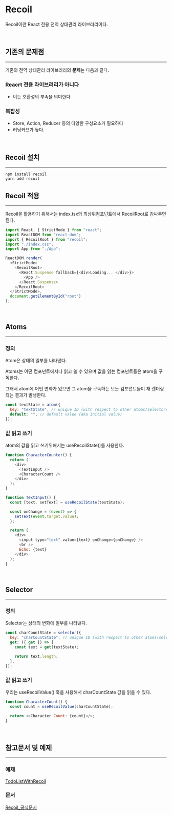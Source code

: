 # Recoil

Recoil이란 React 전용 전역 상태관리 라이브러리이다.

<br>

## 기존의 문제점

---

기존의 전역 상태관리 라이브러리의 **문제**는 다음과 같다.

### Reacrt 전용 라이브러리가 아니다

- 이는 호환성의 부족을 의미한다

### 복잡성

- Store, Action, Reducer 등의 다양한 구성요소가 필요하다
- 러닝커브가 높다.

<br>

## Recoil 설치

---

```
npm install recoil
yarn add recoil
```

## Recoil 적용

---

Recoil을 활용하기 위해서는 index.tsx의 최상위컴포넌트에서 RecoilRoot로 감싸주면 된다.

```javascript
import React, { StrictMode } from "react";
import ReactDOM from "react-dom";
import { RecoilRoot } from "recoil";
import "./index.css";
import App from "./App";

ReactDOM.render(
  <StrictMode>
    <RecoilRoot>
      <React.Suspense fallback={<div>Loading... </div>}>
        <App />
      </React.Suspense>
    </RecoilRoot>
  </StrictMode>,
  document.getElementById("root")
);
```

<br>

## Atoms

---

### <b>정의</b>

Atom은 상태의 일부를 나타낸다.

Atoms는 어떤 컴포넌트에서나 읽고 쓸 수 있으며 값을 읽는 컴포넌트들은 atom을 구독한다.

그래서 atom에 어떤 변화가 있으면 그 atom을 구독하는 모든 컴포넌트들이 재 렌더링 되는 결과가 발생한다.

```javascript
const textState = atom({
  key: "textState", // unique ID (with respect to other atoms/selectors)
  default: "", // default value (aka initial value)
});
```

### <b>값 읽고 쓰기</b>

atom의 값을 읽고 쓰기위해서는 useRecoilState()를 사용한다.

```javascript
function CharacterCounter() {
  return (
    <div>
      <TextInput />
      <CharacterCount />
    </div>
  );
}

function TextInput() {
  const [text, setText] = useRecoilState(textState);

  const onChange = (event) => {
    setText(event.target.value);
  };

  return (
    <div>
      <input type="text" value={text} onChange={onChange} />
      <br />
      Echo: {text}
    </div>
  );
}
```

<br>

## Selector

---

### <b>정의</b>

Selector는 상태의 변화에 일부를 나타낸다.

```javascript
const charCountState = selector({
  key: "charCountState", // unique ID (with respect to other atoms/selectors)
  get: ({ get }) => {
    const text = get(textState);

    return text.length;
  },
});
```

### <b>값 읽고 쓰기</b>

우리는 useRecoilValue() 훅을 사용해서 charCountState 값을 읽을 수 있다.

```javascript
function CharacterCount() {
  const count = useRecoilValue(charCountState);

  return <>Character Count: {count}</>;
}
```

<br>

## 참고문서 및 예제

---

### 예제

[TodoListWithRecoil](https://github.com/jongjin1010/State-Management/tree/main/recoil)

### 문서

[Recoil\_공식문서](https://recoiljs.org/ko/docs/introduction/getting-started)
